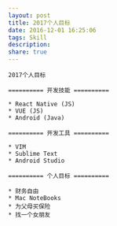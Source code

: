 ```yaml
---
layout: post
title: 2017个人目标
date: 2016-12-01 16:25:06
tags: Skill
description: 
share: true
---
```


    2017个人目标

	========== 开发技能 ==========

	* React Native (JS)
	* VUE (JS)
	* Android (Java)

	========== 开发工具 ==========

	* VIM 
	* Sublime Text
	* Android Studio

	========== 个人目标 ==========

	* 财务自由
	* Mac NoteBooks
	* 为父母买保险
	* 找一个女朋友